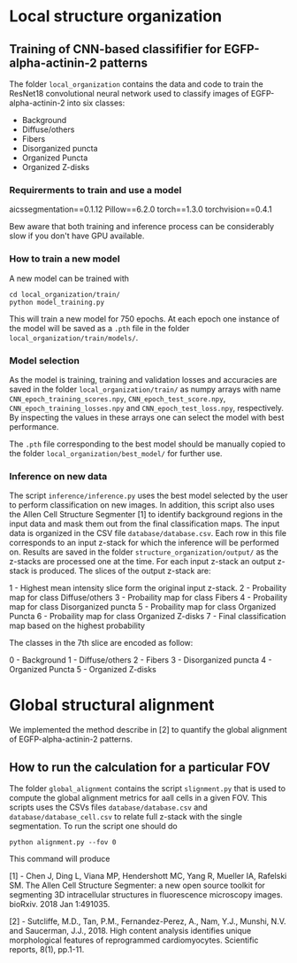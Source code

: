 # Local structure organization

## Training of CNN-based classififier for EGFP-alpha-actinin-2 patterns

The folder `local_organization` contains the data and code to train the ResNet18 convolutional neural network used to classify images of EGFP-alpha-actinin-2 into six classes:

* Background
* Diffuse/others
* Fibers
* Disorganized puncta
* Organized Puncta
* Organized Z-disks

### Requirerments to train and use a model

aicssegmentation==0.1.12
Pillow==6.2.0
torch==1.3.0
torchvision==0.4.1

Bew aware that both training and inference process can be considerably slow if you don't have GPU available.

### How to train a new model

A new model can be trained with

```
cd local_organization/train/
python model_training.py
```

This will train a new model for 750 epochs. At each epoch one instance of the model will be saved as a `.pth` file in the folder `local_organization/train/models/`.

### Model selection

As the model is training, training and validation losses and accuracies are saved in the folder `local_organization/train/` as numpy arrays with name `CNN_epoch_training_scores.npy`, `CNN_epoch_test_score.npy`, `CNN_epoch_training_losses.npy` and `CNN_epoch_test_loss.npy`, respectively. By inspecting the values in these arrays one can select the model with best performance.

The `.pth` file corresponding to the best model should be manually copied to the folder `local_organization/best_model/` for further use.

### Inference on new data

The script `inference/inference.py` uses the best model selected by the user to perform classification on new images. In addition, this script also uses the Allen Cell Structure Segmenter [1] to identify background regions in the input data and mask them out from the final classification maps. The input data is organized in the CSV file `database/database.csv`. Each row in this file corresponds to an input z-stack for which the inference will be performed on. Results are saved in the folder `structure_organization/output/` as the z-stacks are processed one at the time. For each input z-stack an output z-stack is produced. The slices of the output z-stack are:

1 - Highest mean intensity slice form the original input z-stack.
2 - Probaility map for class Diffuse/others
3 - Probaility map for class Fibers
4 - Probaility map for class Disorganized puncta
5 - Probaility map for class Organized Puncta
6 - Probaility map for class Organized Z-disks
7 - Final classification map based on the highest probability

The classes in the 7th slice are encoded as follow:

0 - Background
1 - Diffuse/others
2 - Fibers
3 - Disorganized puncta
4 - Organized Puncta
5 - Organized Z-disks

# Global structural alignment

We implemented the method describe in [2] to quantify the global alignment of EGFP-alpha-actinin-2 patterns.

## How to run the calculation for a particular FOV

The folder `global_alignment` contains the script `slignment.py` that is used to compute the global alignment metrics for aall cells in a given FOV. This scripts uses the CSVs files `database/database.csv` and `database/database_cell.csv` to relate full z-stack with the single segmentation. To run the script one should do

```
python alignment.py --fov 0
```

This command will produce 

[1] - Chen J, Ding L, Viana MP, Hendershott MC, Yang R, Mueller IA, Rafelski SM. The Allen Cell Structure Segmenter: a new open source toolkit for segmenting 3D intracellular structures in fluorescence microscopy images. bioRxiv. 2018 Jan 1:491035.

[2] - Sutcliffe, M.D., Tan, P.M., Fernandez-Perez, A., Nam, Y.J., Munshi, N.V. and Saucerman, J.J., 2018. High content analysis identifies unique morphological features of reprogrammed cardiomyocytes. Scientific reports, 8(1), pp.1-11.


















